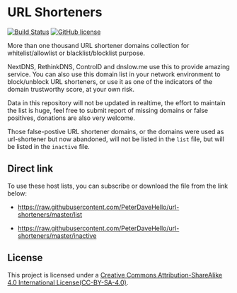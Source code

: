 # URL Shorteners

[![Build Status](https://img.shields.io/travis/com/PeterDaveHello/url-shorteners/master.svg?style=flat-square)](https://app.travis-ci.com/PeterDaveHello/url-shorteners)
[![GitHub license](https://img.shields.io/github/license/PeterDaveHello/url-shorteners?style=flat-square)](https://github.com/PeterDaveHello/url-shorteners/blob/master/LICENSE)

More than one thousand URL shortener domains collection for whitelist/allowlist or blacklist/blocklist purpose.

NextDNS, RethinkDNS, ControlD and dnslow.me use this to provide amazing service. You can also use this domain list in your network environment to block/unblock URL shorteners, or use it as one of the indicators of the domain trustworthy score, at your own risk.

Data in this repository will not be updated in realtime, the effort to maintain the list is huge, feel free to submit report of missing domains or false positives, donations are also very welcome.

Those false-postive URL shortener domains, or the domains were used as url-shortener but now abandoned, will not be listed in the `list` file, but will be listed in the `inactive` file.

## Direct link

To use these host lists, you can subscribe or download the file from the link below:

- https://raw.githubusercontent.com/PeterDaveHello/url-shorteners/master/list

- https://raw.githubusercontent.com/PeterDaveHello/url-shorteners/master/inactive

## License

This project is licensed under a [Creative Commons Attribution-ShareAlike 4.0 International License(CC-BY-SA-4.0)](https://creativecommons.org/licenses/by-sa/4.0/).
